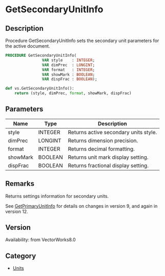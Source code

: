 # GetSecondaryUnitInfo

## Description
Procedure GetSecondaryUnitInfo sets the secondary unit parameters for the active document.

```pascal
PROCEDURE GetSecondaryUnitInfo(
				VAR style    : INTEGER;
				VAR dimPrec  : LONGINT;
				VAR format   : INTEGER;
				VAR showMark : BOOLEAN;
				VAR dispFrac : BOOLEAN);
```

```python
def vs.GetSecondaryUnitInfo():
    return (style, dimPrec, format, showMark, dispFrac)
```

## Parameters
|Name|Type|Description|
|---|---|---|
|style|INTEGER|Returns active secondary units style.|
|dimPrec|LONGINT|Returns dimension precision.|
|format|INTEGER|Returns decimal formatting.|
|showMark|BOOLEAN|Returns unit mark display setting.|
|dispFrac|BOOLEAN|Returns fractional display setting.|

## Remarks
Returns settings information for secondary units.


See [GetPrimaryUnitInfo](GetPrimaryUnitInfo.md) for details on changes in version 9, and again in version 12.

## Version
Availability: from VectorWorks8.0

## Category
* [Units](../Categories/Units.md)
